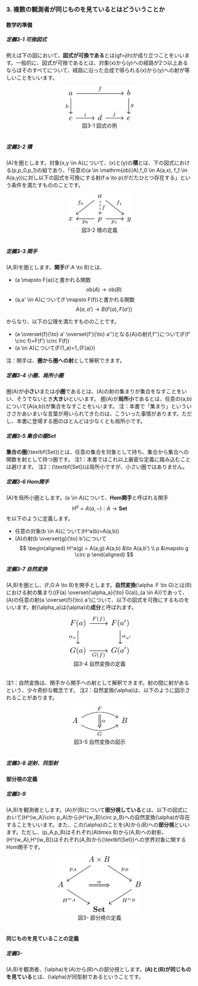 ### 3. 複数の観測者が同じものを見ているとはどういうことか

#### 数学的準備

##### 定義3-1 可換図式
例えば下の図において、**図式が可換である**とは\(gf=jih\)が成り立つことをいいます。一般的に、図式が可換であるとは、対象\(x\)から\(y\)への経路が2つ以上あるならばそのすべてについて、経路に沿った合成で得られる\(x\)から\(y\)への射が等しいことをいいます。
<div style="text-align:center">
  <img src="../img/3-1-1.png">
  <div>図3-1 図式の例</div>
</div>
<br/>

##### 定義3-2 積
\(A\)を圏とします。対象\(x,y \in A\)について、\(x\)と\(y\)の**積**とは、下の図式における\(p,p_0,p_1\)の組であり、「任意の\(a \in \mathrm{ob}(A),f_0 \in A(a,x), f_1 \in A(a,y)\)に対し以下の図式を可換にする射\(f:a \to p\)がだたひとつ存在する」という条件を満たすもののことです。
<div style="text-align:center">
  <img src="../img/3-2-1.png">
  <div>図3-2 積の定義</div>
</div>
<br/>

##### 定義3-3 関手
\(A,B\)を圏とします。**関手**\(F:A \to B\)とは、
- \(a \mapsto F(a)\)と書かれる関数
$$
  \mathrm{ob}(A) \to \mathrm{ob}(B)
$$
- \(a,a' \in A\)について\(f \mapsto F(f)\)と書かれる関数
$$
  A(a,a') \to B(F(a),F(a'))
$$

からなり、以下の公理を満たすもののことです。
- \(a \overset{f}{\to} a' \overset{f'}{\to} a''\)となる\(A\)の射\(f,f''\)について\(F(f' \circ f)=F(f') \circ F(f)\)
- \(a \in A\)について\(F(1_a)=1_{F(a)}\)

注：関手は、**圏から圏への射**として解釈できます。

##### 定義3-4 小圏、局所小圏
圏\(A\)が**小さい**または**小圏**であるとは、\(A\)の射の集まりが集合をなすことをいい、そうでないとき**大きい**といいます。
圏\(A\)が**局所小**であるとは、任意の\(a,b\)について\(A(a,b)\)が集合をなすことをいいます。
注：本書で「集まり」といういささかあいまいな言葉が用いられてきたのは、こういった事情があります。ただし、本書に登場する圏のほとんどは少なくとも局所小です。

##### 定義3-5 集合の圏Set
**集合の圏**\(\textbf{Set}\)とは、任意の集合を対象として持ち、集合から集合への関数を射として持つ圏です。
注1：本書ではこれ以上厳密な定義に踏み込むことは避けます。
注2：\(\textbf{Set}\)は局所小ですが、小さい圏ではありません。

##### 定義3-6 Hom関手
\(A\)を局所小圏とします。\(a \in A\)について、**Hom関手**と呼ばれる関手
$$
  H^a = A(a,-):A \to \textbf{Set}
$$
を以下のように定義します。
- 任意の対象\(b \in A\)について\(H^a(b)=A(a,b)\)
- \(A\)の射\(b \overset{g}{\to} b'\)について
$$
\begin{aligned}
  H^a(g) = A(a,g):A(a,b) &\to A(a,b') \\
  p &\mapsto g \circ p
\end{aligned}
$$

##### 定義3-7 自然変換
\(A,B\)を圏とし、\(F,G:A \to B\)を関手とします。**自然変換**\(\alpha :F \to G\)とは\(B\)における射の集まり\((F(a) \overset{\alpha_a}{\to} G(a))_{a \in A}\)であって、\(A\)の任意の射\(a \overset{f}{\to} a'\)について、以下の図式を可換にするものをいいます。射\(\alpha_a\)は\(\alpha\)の**成分**と呼ばれます。
<div style="text-align:center">
  <img src="../img/3-7-1.png">
  <div>図3-4 自然変換の定義</div>
</div>
<br/>

注1：自然変換は、関手から関手への射として解釈できます。射の間に射があるという、少々奇妙な概念です。
注2：自然変換\(\alpha\)は、以下のように図示されることがあります。
<div style="text-align:center">
  <img src="../img/3-7-2.png">
  <div>図3-5 自然変換の図示</div>
</div>
<br/>

##### 定義3-8 逆射、同型射


#### 部分視の定義

##### 定義3-9
\(A,B\)を観測者とします。\(A\)が\(B\)について**部分視している**とは、以下の図式において\(H^{w_A}\circ p_A\)から\(H^{w_B}\circ p_B\)への自然変換\(\alpha\)が存在することをいいます。また、この\(\alpha\)のことを\(A\)から\(B\)への**部分視**といいます。ただし、\(p_A,p_B\)はそれぞれ\(A\times B\)から\(A,B\)への射影、\(H^{w_A},H^{w_B}\)はそれぞれ\(A,B\)から\(\textbf{Set}\)への世界対象に関するHom関手です。

<div style="text-align:center">
  <img src="../img/3-8-1.png">
  <div>図3- 部分視の定義</div>
</div>
<br/>

#### 同じものを見ていることの定義

##### 定義3-
\(A,B\)を観測者、\(\alpha\)を\(A\)から\(B\)への部分視とします。**\(A\)と\(B\)が同じものを見ている**とは、\(\alpha\)が同型射であるということです。